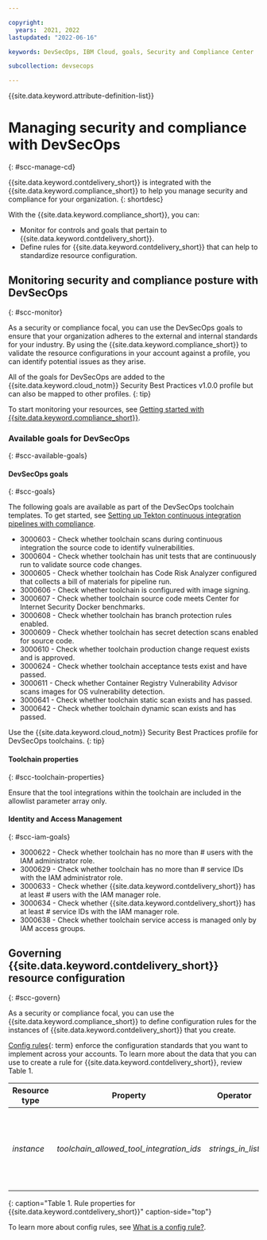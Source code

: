 ```yaml
---

copyright:
  years:  2021, 2022
lastupdated: "2022-06-16"

keywords: DevSecOps, IBM Cloud, goals, Security and Compliance Center

subcollection: devsecops

---
```


{{site.data.keyword.attribute-definition-list}}

# Managing security and compliance with DevSecOps
{: #scc-manage-cd}

{{site.data.keyword.contdelivery_short}} is integrated with the {{site.data.keyword.compliance_short}} to help you manage security and compliance for your organization. 
{: shortdesc}

With the {{site.data.keyword.compliance_short}}, you can:
- Monitor for controls and goals that pertain to {{site.data.keyword.contdelivery_short}}.
- Define rules for {{site.data.keyword.contdelivery_short}} that can help to standardize resource configuration.

## Monitoring security and compliance posture with DevSecOps
{: #scc-monitor}

As a security or compliance focal, you can use the DevSecOps goals to ensure that your organization adheres to the external and internal standards for your industry. By using the {{site.data.keyword.compliance_short}} to validate the resource configurations in your account against a profile, you can identify potential issues as they arise.

All of the goals for DevSecOps are added to the {{site.data.keyword.cloud_notm}} Security Best Practices v1.0.0 profile but can also be mapped to other profiles.
{: tip}

To start monitoring your resources, see [Getting started with {{site.data.keyword.compliance_short}}](/docs/security-compliance?topic=security-compliance-getting-started).

### Available goals for DevSecOps
{: #scc-available-goals}

#### DevSecOps goals
{: #scc-goals}

The following goals are available as part of the DevSecOps toolchain templates. To get started, see [Setting up Tekton continuous integration pipelines with compliance](/docs/devsecops?topic=devsecops-cd-devsecops-tekton-ci-compliance).

- 3000603 - Check whether toolchain scans during continuous integration the source code to identify vulnerabilities.
- 3000604 - Check whether toolchain has unit tests that are continuously run to validate source code changes.
- 3000605 - Check whether toolchain has Code Risk Analyzer configured that collects a bill of materials for pipeline run.
- 3000606 - Check whether toolchain is configured with image signing.
- 3000607 - Check whether toolchain source code meets Center for Internet Security Docker benchmarks.
- 3000608 - Check whether toolchain has branch protection rules enabled.
- 3000609 - Check whether toolchain has secret detection scans enabled for source code.
- 3000610 - Check whether toolchain production change request exists and is approved.
- 3000624 - Check whether toolchain acceptance tests exist and have passed.
- 3000611 - Check whether Container Registry Vulnerability Advisor scans images for OS vulnerability detection.
- 3000641 - Check whether toolchain static scan exists and has passed.
- 3000642 - Check whether toolchain dynamic scan exists and has passed.

Use the {{site.data.keyword.cloud_notm}} Security Best Practices profile for DevSecOps toolchains.
{: tip}

#### Toolchain properties
{: #scc-toolchain-properties}

Ensure that the tool integrations within the toolchain are included in the allowlist parameter array only.

#### Identity and Access Management
{: #scc-iam-goals}

- 3000622 - Check whether toolchain has no more than # users with the IAM administrator role.
- 3000629 - Check whether toolchain has no more than # service IDs with the IAM administrator role.
- 3000633 - Check whether {{site.data.keyword.contdelivery_short}} has at least # users with the IAM manager role.
- 3000634 - Check whether {{site.data.keyword.contdelivery_short}} has at least # service IDs with the IAM manager role.
- 3000638 - Check whether toolchain service access is managed only by IAM access groups.

## Governing {{site.data.keyword.contdelivery_short}} resource configuration
{: #scc-govern}

As a security or compliance focal, you can use the {{site.data.keyword.compliance_short}} to define configuration rules for the instances of {{site.data.keyword.contdelivery_short}} that you create.

[Config rules](#x3084914){: term} enforce the configuration standards that you want to implement across your accounts. To learn more about the data that you can use to create a rule for {{site.data.keyword.contdelivery_short}}, review Table 1.

| Resource type | Property | Operator | Value | Description |
|---------------|----------|---------------|-------|-------------|
| *instance* | *toolchain_allowed_tool_integration_ids* | *strings_in_list* | [Services that can be added to the list](https://github.com/open-toolchain/sdk/wiki/services.md){: external} | An array list of Strings that indicates the tools that can be bound to a toolchain. |
{: caption="Table 1. Rule properties for {{site.data.keyword.contdelivery_short}}" caption-side="top"}

To learn more about config rules, see [What is a config rule?](/docs/security-compliance?topic=security-compliance-what-is-rule).
